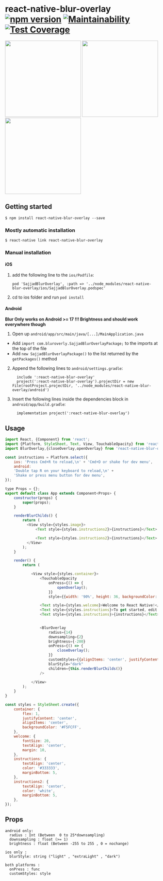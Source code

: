 
# react-native-blur-overlay [![npm version](https://img.shields.io/npm/v/react-native-blur-overlay.svg)](https://www.npmjs.com/package/react-native-blur-overlay) [![Maintainability](https://api.codeclimate.com/v1/badges/a99a88d28ad37a79dbf6/maintainability)](https://codeclimate.com/github/lvlrSajjad/react-native-blur-overlay/maintainability) [![Test Coverage](https://api.codeclimate.com/v1/badges/a99a88d28ad37a79dbf6/test_coverage)](https://codeclimate.com/github/lvlrSajjad/react-native-blur-overlay/test_coverage)


<img src="https://raw.githubusercontent.com/lvlrSajjad/react-native-blur-overlay/master/giphy.gif" width="250">   <img src="https://raw.githubusercontent.com/lvlrSajjad/react-native-blur-overlay/master/Untitled.jpg" width="250">  <img src="https://raw.githubusercontent.com/lvlrSajjad/react-native-blur-overlay/master/Untitled2.jpg" width="250">


## Getting started

`$ npm install react-native-blur-overlay --save`

### Mostly automatic installation

`$ react-native link react-native-blur-overlay`

### Manual installation


#### iOS

1. add the following line to the `ios/Podfile`:
	```
	pod 'SajjadBlurOverlay', :path => '../node_modules/react-native-blur-overlay/ios/SajjadBlurOverlay.podspec'
	```
2. cd to ios folder and run `pod install`


#### Android

**Blur Only works on Android >= 17 !!! Brightness and should work everywhere though**

1. Open up `android/app/src/main/java/[...]/MainApplication.java`
  - Add `import com.bluroverly.SajjadBlurOverlayPackage;` to the imports at the top of the file
  - Add `new SajjadBlurOverlayPackage()` to the list returned by the `getPackages()` method
2. Append the following lines to `android/settings.gradle`:
  	```
      include ':react-native-blur-overlay'
      project(':react-native-blur-overlay').projectDir = new File(rootProject.projectDir, '../node_modules/react-native-blur-overlay/android')

  	```
3. Insert the following lines inside the dependencies block in `android/app/build.gradle`:
  	```
      implementation project(':react-native-blur-overlay')
  	```


## Usage
```javascript
import React, {Component} from 'react';
import {Platform, StyleSheet, Text, View, TouchableOpacity} from 'react-native';
import BlurOverlay,{closeOverlay,openOverlay} from 'react-native-blur-overlay';

const instructions = Platform.select({
    ios: 'Press Cmd+R to reload,\n' + 'Cmd+D or shake for dev menu',
    android:
    'Double tap R on your keyboard to reload,\n' +
    'Shake or press menu button for dev menu',
});

type Props = {};
export default class App extends Component<Props> {
    constructor(props) {
        super(props);
    }

    renderBlurChilds() {
        return (
          <View style={styles.image}>
              <Text style={styles.instructions2}>{instructions}</Text>

              <Text style={styles.instructions2}>{instructions}</Text>
          </View>
        );
    }

    render() {
        return (

            <View style={styles.container}>
                <TouchableOpacity
                    onPress={() => {
                        openOverlay();
                    }}
                    style={{width: '90%', height: 36, backgroundColor: "#03A9F4", borderRadius: 4, margin: 16}}/>

                <Text style={styles.welcome}>Welcome to React Native!</Text>
                <Text style={styles.instructions}>To get started, edit App.js</Text>
                <Text style={styles.instructions}>{instructions}</Text>
                

                <BlurOverlay
                    radius={14}
                    downsampling={2}
                    brightness={-200}
                    onPress={() => {
                        closeOverlay();
                    }}
                    customStyles={{alignItems: 'center', justifyContent: 'center'}}
                    blurStyle="dark"
                    children={this.renderBlurChilds()}
                />
                
            </View>
        );
    }
}

const styles = StyleSheet.create({
    container: {
        flex: 1,
        justifyContent: 'center',
        alignItems: 'center',
        backgroundColor: '#F5FCFF',
    },
    welcome: {
        fontSize: 20,
        textAlign: 'center',
        margin: 10,
    },
    instructions: {
        textAlign: 'center',
        color: '#333333',
        marginBottom: 5,
    },
    instructions2: {
        textAlign: 'center',
        color: 'white',
        marginBottom: 5,
    },
});

```
  
  
  
## Props
```
android only:
  radius : Int (Between  0 to 25*downsampling)
  downsampling : float (>= 1)
  brightness : float (Between -255 to 255 , 0 = nochange)
  
ios only : 
  blurStyle: string ("light" , "extraLight" , "dark")
	
both platforms :
  onPress : func
  customStyles: style	  
```
